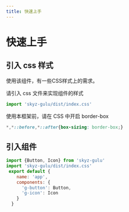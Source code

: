 ```yaml
---
title: 快速上手
---
```


# 快速上手
## 引入 css 样式
使用该组件，有一些CSS样式上的需求。

请引入 css 文件来实现组件的样式
```js
import 'skyz-gulu/dist/index.css'
```
使用本框架前，请在 CSS 中开启 border-box
```css
*,*::before,*::after{box-sizing: border-box;}
```

## 引入组件
```js
import {Button, Icon} from 'skyz-gulu'
import 'skyz-gulu/dist/index.css'
 export default {
    name: 'app',
    components: {
      'g-button': Button,
      'g-icon': Icon
    }
  }
```